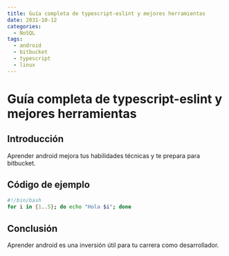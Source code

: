 ```yaml
---
title: Guía completa de typescript-eslint y mejores herramientas
date: 2031-10-12
categories:
  - NoSQL
tags:
  - android
  - bitbucket
  - typescript
  - linux
---
```


# Guía completa de typescript-eslint y mejores herramientas

## Introducción

Aprender android mejora tus habilidades técnicas y te prepara para bitbucket.

## Código de ejemplo

```bash
#!/bin/bash
for i in {1..5}; do echo "Hola $i"; done
```

## Conclusión

Aprender android es una inversión útil para tu carrera como desarrollador.